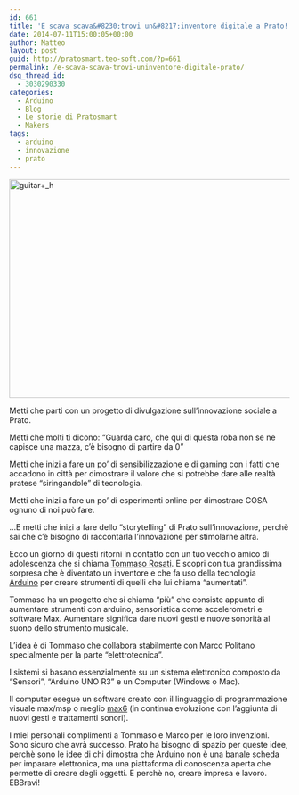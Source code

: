 ```yaml
---
id: 661
title: 'E scava scava&#8230;trovi un&#8217;inventore digitale a Prato!'
date: 2014-07-11T15:00:05+00:00
author: Matteo
layout: post
guid: http://pratosmart.teo-soft.com/?p=661
permalink: /e-scava-scava-trovi-uninventore-digitale-prato/
dsq_thread_id:
  - 3030290330
categories:
  - Arduino
  - Blog
  - Le storie di Pratosmart
  - Makers
tags:
  - arduino
  - innovazione
  - prato
---
```

[<img class="alignleft  wp-image-662" src="http://pratosmart.teo-soft.com/wp-content/uploads/2014/07/guitar+_h.png" alt="guitar+_h" width="555" height="392" srcset="http://pratosmart.teo-soft.com/wp-content/uploads/2014/07/guitar+_h-300x212.png 300w, http://pratosmart.teo-soft.com/wp-content/uploads/2014/07/guitar+_h.png 1000w" sizes="(max-width: 555px) 100vw, 555px" />](http://pratosmart.teo-soft.com/wp-content/uploads/2014/07/guitar+_h.png)
  
Metti che parti con un progetto di divulgazione sull’innovazione sociale a Prato.

Metti che molti ti dicono: “Guarda caro, che qui di questa roba non se ne capisce una mazza, c’è bisogno di partire da 0”

Metti che inizi a fare un po’ di sensibilizzazione e di gaming con i fatti che accadono in città per dimostrare il valore che si potrebbe dare alle realtà pratese “siringandole” di tecnologia.

Metti che inizi a fare un po’ di esperimenti online per dimostrare COSA ognuno di noi può fare.

&#8230;E metti che inizi a fare dello “storytelling” di Prato sull’innovazione, perchè sai che c’è bisogno di raccontarla l’innovazione per stimolarne altra.

Ecco un giorno di questi ritorni in contatto con un tuo vecchio amico di adolescenza che si chiama <a href="http://tomme.altervista.org/" target="_blank">Tommaso Rosati</a>. E scopri con tua grandissima sorpresa che è diventato un inventore e che fa uso della tecnologia <a href="http://www.arduino.cc/" target="_blank">Arduino</a> per creare strumenti di quelli che lui chiama “aumentati”.

Tommaso ha un progetto che si chiama “più” che consiste appunto di aumentare strumenti con arduino, sensoristica come accelerometri e software Max. Aumentare significa dare nuovi gesti e nuove sonorità al suono dello strumento musicale.

L&#8217;idea è di Tommaso che collabora stabilmente con Marco Politano specialmente per la parte “elettrotecnica”.

I sistemi si basano essenzialmente su un sistema elettronico composto da “Sensori&#8221;, &#8220;Arduino UNO R3&#8221; e un Computer (Windows o Mac).

Il computer esegue un software creato con il linguaggio di programmazione visuale max/msp o meglio <a href="http://cycling74.com/products/max/" target="_blank">max6</a> (in continua evoluzione con l&#8217;aggiunta di nuovi gesti e trattamenti sonori).

I miei personali complimenti a Tommaso e Marco per le loro invenzioni. Sono sicuro che avrà successo. Prato ha bisogno di spazio per queste idee, perchè sono le idee di chi dimostra che Arduino non è una banale scheda per imparare elettronica, ma una piattaforma di conoscenza aperta che permette di creare degli oggetti. E perchè no, creare impresa e lavoro. EBBravi!